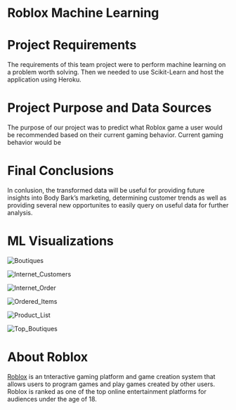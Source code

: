 # Roblox Machine Learning

# Project Requirements 
The requirements of this team project were to perform machine learning on a problem worth solving.  Then we needed to use Scikit-Learn and host the application using Heroku.

# Project Purpose and Data Sources
The purpose of our project was to predict what Roblox game a user would be recommended based on their current gaming behavior.  Current gaming behavior would be 

# Final Conclusions
In conlusion, the transformed data will be useful for providing future insights into Body Bark’s marketing, determining customer trends as well as providing several new opportunites to easily query on useful data for further analysis.  

# ML Visualizations
![Boutiques](/Data_Screenshots/Boutiques.png)

![Internet_Customers](/Data_Screenshots/Internet_Customers.png)

![Internet_Order](/Data_Screenshots/Internet_Order.png)

![Ordered_Items](/Data_Screenshots/Ordered_Items.png)

![Product_List](/Data_Screenshots/Product_List.png)

![Top_Boutiques](/Data_Screenshots/Top_Boutiques.png)

# About Roblox
[Roblox](https://www.roblox.com/) is an tnteractive gaming platform and game creation system that allows users to program games and play games created by other users.  Roblox is ranked as one of the top online entertainment platforms for audiences under the age of 18.
